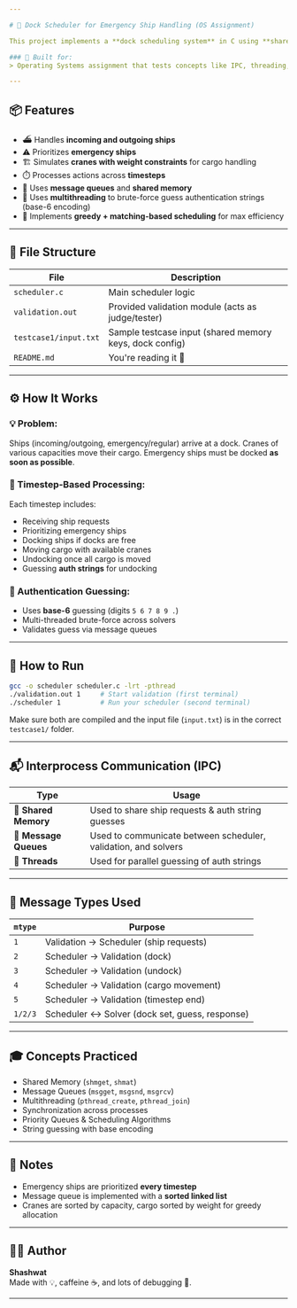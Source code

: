 ```yaml
---

# 🚢 Dock Scheduler for Emergency Ship Handling (OS Assignment)

This project implements a **dock scheduling system** in C using **shared memory**, **message queues**, and **multithreading** to handle ships arriving at a port, prioritize emergency ships, and simulate cargo movement using cranes.

### 🧠 Built for:  
> Operating Systems assignment that tests concepts like IPC, threading, and synchronization in a real-world simulation.

---
```


## 📦 Features

- ⛴️ Handles **incoming and outgoing ships**
- ⚠️ Prioritizes **emergency ships**
- 🏗️ Simulates **cranes with weight constraints** for cargo handling
- ⏱️ Processes actions across **timesteps**
- 🔐 Uses **message queues** and **shared memory**
- 🧵 Uses **multithreading** to brute-force guess authentication strings (base-6 encoding)
- 🧠 Implements **greedy + matching-based scheduling** for max efficiency

---

## 📁 File Structure

| File | Description |
|------|-------------|
| `scheduler.c` | Main scheduler logic |
| `validation.out` | Provided validation module (acts as judge/tester) |
| `testcase1/input.txt` | Sample testcase input (shared memory keys, dock config) |
| `README.md` | You're reading it 👀 |

---

## ⚙️ How It Works

### 💡 Problem:
Ships (incoming/outgoing, emergency/regular) arrive at a dock. Cranes of various capacities move their cargo. Emergency ships must be docked **as soon as possible**.

### 🔁 Timestep-Based Processing:
Each timestep includes:
- Receiving ship requests
- Prioritizing emergency ships
- Docking ships if docks are free
- Moving cargo with available cranes
- Undocking once all cargo is moved
- Guessing **auth strings** for undocking

### 🔐 Authentication Guessing:
- Uses **base-6** guessing (digits `5 6 7 8 9 .`)
- Multi-threaded brute-force across solvers
- Validates guess via message queues

---

## 🧪 How to Run

```bash
gcc -o scheduler scheduler.c -lrt -pthread
./validation.out 1     # Start validation (first terminal)
./scheduler 1          # Run your scheduler (second terminal)
```

Make sure both are compiled and the input file (`input.txt`) is in the correct `testcase1/` folder.

---

## 📬 Interprocess Communication (IPC)

| Type | Usage |
|------|-------|
| 🧠 **Shared Memory** | Used to share ship requests & auth string guesses |
| 💬 **Message Queues** | Used to communicate between scheduler, validation, and solvers |
| 🧵 **Threads** | Used for parallel guessing of auth strings |

---

## 🔢 Message Types Used

| `mtype` | Purpose |
|--------|---------|
| `1` | Validation → Scheduler (ship requests) |
| `2` | Scheduler → Validation (dock) |
| `3` | Scheduler → Validation (undock) |
| `4` | Scheduler → Validation (cargo movement) |
| `5` | Scheduler → Validation (timestep end) |
| `1/2/3` | Scheduler ↔ Solver (dock set, guess, response) |

---

## 🎓 Concepts Practiced

- Shared Memory (`shmget`, `shmat`)
- Message Queues (`msgget`, `msgsnd`, `msgrcv`)
- Multithreading (`pthread_create`, `pthread_join`)
- Synchronization across processes
- Priority Queues & Scheduling Algorithms
- String guessing with base encoding

---

## 📌 Notes

- Emergency ships are prioritized **every timestep**
- Message queue is implemented with a **sorted linked list**
- Cranes are sorted by capacity, cargo sorted by weight for greedy allocation

---

## 🧑‍💻 Author

**Shashwat**  
Made with 💡, caffeine ☕, and lots of debugging 🐞.

---
